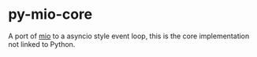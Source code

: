 # py-mio-core
A port of [mio](https://github.com/tokio-rs/mio) to a asyncio style event loop, this is the core implementation not linked to Python.
